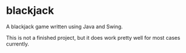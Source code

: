 # blackjack

A blackjack game written using Java and Swing.

This is not a finished project, but it does work pretty well for most cases currently.
